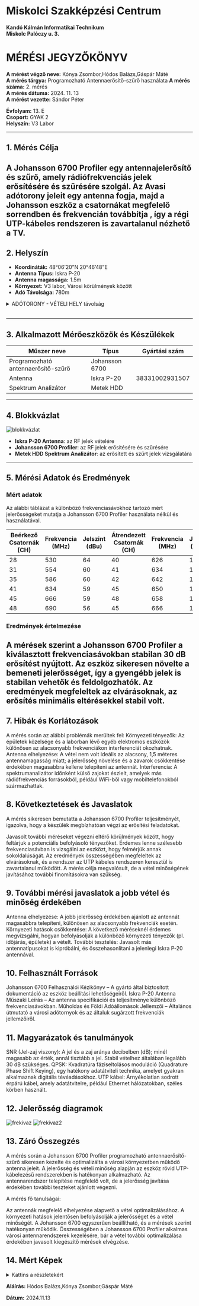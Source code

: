 # Miskolci Szakképzési Centrum  
**Kandó Kálmán Informatikai Technikum**  
**Miskolc Palóczy u. 3.**

# MÉRÉSI JEGYZŐKÖNYV

**A mérést végző neve:** Kónya Zsombor,Hódos Balázs,Gáspár Máté  
**A mérés tárgya:** Programozható Antennaerősítő-szűrő használata 
**A mérés száma:** 2. mérés  
**A mérés dátuma:** 2024. 11. 13  
**A mérést vezette:** Sándor Péter  

**Évfolyam:** 13. E  
**Csoport:** GYAK 2  
**Helyszín:** V3 Labor 

---

## 1. Mérés Célja

A Johansson 6700 Profiler egy antennajelerősítő és szűrő, amely rádiófrekvenciás jelek erősítésére és szűrésére szolgál.
 Az Avasi adótorony jeleit egy antenna fogja, majd a Johansson eszköz a csatornákat megfelelő sorrendben és frekvencián továbbítja
 , így a régi UTP-kábeles rendszeren is zavartalanul nézhető a TV.
---

## 2. Helyszín

- **Koordináták:** 48°06’20”N 20°46’48”E  
- **Antenna Típus:** Iskra P-20  
- **Antenna magassága:** 1.5m  
- **Környezet:** V3 labor, Városi körülmények között  
- **Adó Távolsága:** 780m  
<details>   
  <summary> ADÓTORONY - VÉTELI HELY távolság </summary>
  
  <img src="https://github.com/hodosb/6700-as-meres/blob/main/map.png" alt="adotorony" />
  
</details>

<br>


---

## 3. Alkalmazott Mérőeszközök és Készülékek

| Műszer neve                         | Típus           | Gyártási szám         |
| ----------------------------------- | ---------       | -------------------   |
| Programozható antennaerősítő-szűrő  | Johansson 6700  |                       |
| Antenna                             | Iskra P-20      | 38331002931507        |
| Spektrum Analizátor                 | Metek  HDD      |                       |

---
## 4. Blokkvázlat

<img src="https://github.com/hodosb/6700-as-meres/blob/main/blokk.png" alt="blokkvázlat" />

- **Iskra P-20 Antenna**: az RF jelek vételére
- **Johansson 6700 Profiler**: az RF jelek erősítésére és szűrésére
- **Metek HDD Spektrum Analizátor**: az erősített és szűrt jelek vizsgálatára

---
## 5. Mérési Adatok és Eredmények

### Mért adatok

Az alábbi táblázat a különböző frekvenciasávokhoz tartozó mért jelerősségeket mutatja a Johansson 6700 Profiler használata nélkül és használatával.

| Beérkező Csatornák (CH) | Frekvencia (MHz) | Jelszint (dBu) | Átrendezett Csatornák (CH) |  Frekvencia (MHz) | Jelszint (dBuV) |
|---------------|------------------|----------------|--------------------------|----------------------------|----------------------------|
| 28            | 530              | 64             | 40                       | 626                        | 100.8                      |
| 31            | 554              | 60             | 41                       | 634                        | 100.9                      |
| 35            | 586              | 60             | 42                       | 642                        | 100.8                      |
| 41            | 634              | 59             | 45                       | 650                        | 100.8                      |
| 45            | 666              | 59             | 48                       | 658                        | 100.6                      |
| 48            | 690              | 56             | 45                       | 666                        | 100.4                      |
### Eredmények értelmezése
A mérések szerint a Johansson 6700 Profiler a kiválasztott frekvenciasávokban stabilan 30 dB erősítést nyújtott. Az eszköz sikeresen növelte a bemeneti jelerősséget, így a gyengébb jelek is stabilan vehetők és feldolgozhatók. Az eredmények megfeleltek az elvárásoknak, az erősítés minimális eltérésekkel stabil volt.
---
## 7. Hibák és Korlátozások
A mérés során az alábbi problémák merültek fel:
Környezeti tényezők: Az épületek közelsége és a laborban lévő egyéb elektromos eszközök különösen az alacsonyabb frekvenciákon interferenciát okozhatnak.
Antenna elhelyezése: A vétel nem volt ideális az alacsony, 1,5 méteres antennamagasság miatt; a jelerősség növelése és a zavarok csökkentése érdekében magasabbra kellene telepíteni az antennát.
Interferencia: A spektrumanalizátor időnként külső zajokat észlelt, amelyek más rádiófrekvenciás forrásokból, például WiFi-ből vagy mobiltelefonokból származhattak.
## 8. Következtetések és Javaslatok
A mérés sikeresen bemutatta a Johansson 6700 Profiler teljesítményét, igazolva, hogy a készülék megbízhatóan végzi az erősítési feladatokat.

Javasolt további méréseket végezni eltérő körülmények között, hogy feltárjuk a potenciális befolyásoló tényezőket.
Érdemes lenne szélesebb frekvenciasávban is vizsgálni az eszközt, hogy felmérjük annak sokoldalúságát.
Az eredmények összességében megfeleltek az elvárásoknak, és a rendszer az UTP kábeles rendszeren keresztül is zavartalanul működött.
A mérés célja megvalósult, de a vétel minőségének javításához további finomításokra van szükség.
## 9. További mérési javaslatok a jobb vétel és minőség érdekében
Antenna elhelyezése: A jobb jelerősség érdekében ajánlott az antennát magasabbra telepíteni, különösen az alacsonyabb frekvenciák esetén.
Környezeti hatások csökkentése: A következő méréseknél érdemes megvizsgálni, hogyan befolyásolják a különböző környezeti tényezők (pl. időjárás, épületek) a vételt.
További tesztelés: Javasolt más antennatípusokat is kipróbálni, és összehasonlítani a jelenlegi Iskra P-20 antennával.
## 10. Felhasznált Források
Johansson 6700 Felhasználói Kézikönyv – A gyártó által biztosított dokumentáció az eszköz beállítási lehetőségeiről.
Iskra P-20 Antenna Műszaki Leírás – Az antenna specifikációi és teljesítménye különböző frekvenciasávokban.
Műholdas és Földi Adóállomások Jellemzői – Általános útmutató a városi adótornyok és az általuk sugárzott frekvenciák jellemzőiről.
## 11. Magyarázatok és tanulmányok
SNR (Jel-zaj viszony): A jel és a zaj aránya decibelben (dB); minél magasabb az érték, annál tisztább a jel. Stabil vételhez általában legalább 30 dB szükséges.
QPSK: Kvadratúra fáziseltolásos moduláció (Quadrature Phase Shift Keying), egy hatékony adatátviteli technika, amelyet gyakran alkalmaznak digitális tévéadásokhoz.
UTP kábel: Árnyékolatlan sodrott érpárú kábel, amely adatátvitelre, például Ethernet hálózatokban, széles körben használt.
## 12. Jelerősség diagramok
<img src="https://github.com/hodosb/6700-as-meres/blob/main/1_freki_dbuv.jfif" alt="frekivaz" />
<img src="https://github.com/hodosb/6700-as-meres/blob/main/2_freki_dbuv.jfif" alt="frekivaz2" />

## 13. Záró Összegzés
A mérés során a Johansson 6700 Profiler programozható antennaerősítő-szűrő sikeresen kezelte és optimalizálta a városi környezetben működő antenna jeleit. A jelerősség és vételi minőség alapján az eszköz rövid UTP-kábelezésű rendszerekben is hatékonyan alkalmazható. Az antennarendszer telepítése megfelelő volt, de a jelerősség javítása érdekében további teszteket ajánlott végezni.

A mérés fő tanulságai:

Az antennák megfelelő elhelyezése alapvető a vétel optimalizálásához.
A környezeti hatások jelentősen befolyásolják a jelerősséget és a vétel minőségét.
A Johansson 6700 egyszerűen beállítható, és a mérések szerint hatékonyan működik.
Összességében a Johansson 6700 Profiler alkalmas városi antennarendszerek kezelésére, bár a vétel további optimalizálása érdekében javasolt kiegészítő mérések elvégzése.

## 14. Mért Képek

<details>
<summary>Kattins a részletekért</summary>

<br>

<img src="https://github.com/hodosb/6700-as-meres/blob/main/01.bmp"/>

<br>

<img src="https://github.com/hodosb/6700-as-meres/blob/main/02.bmp"/>

<br>

<img src="https://github.com/hodosb/6700-as-meres/blob/main/03.bmp"/>

<br>

<img src="https://github.com/hodosb/6700-as-meres/blob/main/04.bmp"/>

<br>

<img src="https://github.com/hodosb/6700-as-meres/blob/main/05.bmp"/>

<br>

<img src="https://github.com/hodosb/6700-as-meres/blob/main/06.bmp"/>

<br>

<img src="https://github.com/hodosb/6700-as-meres/blob/main/its_snapshot_0050.bmp"/>

<br>

<img src="https://github.com/hodosb/6700-as-meres/blob/main/its_snapshot_0049.bmp"/>

<br>

<img src="https://github.com/hodosb/6700-as-meres/blob/main/its_snapshot_0048.bmp"/>

<br>


</details>

**Aláírás:** Hódos Balázs,Kónya Zsombor,Gáspár Máté

**Dátum:** 2024.11.13






